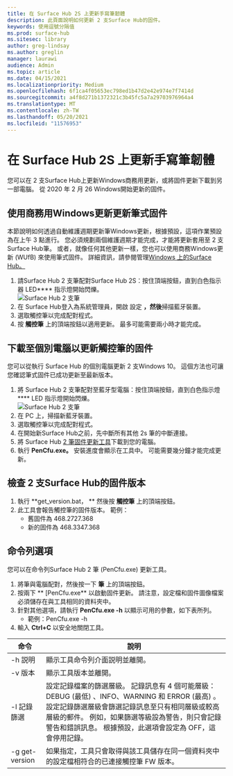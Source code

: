 ```yaml
---
title: 在 Surface Hub 2S 上更新手寫筆韌體
description: 此頁面說明如何更新 2 支Surface Hub的固件。
keywords: 使用逗號分隔值
ms.prod: surface-hub
ms.sitesec: library
author: greg-lindsay
ms.author: greglin
manager: laurawi
audience: Admin
ms.topic: article
ms.date: 04/15/2021
ms.localizationpriority: Medium
ms.openlocfilehash: 6f1ca4f05653ec798ed1b47d2e42e974e7f7414d
ms.sourcegitcommit: a4f8d271b1372321c3b45fc5a7a29703976964a4
ms.translationtype: MT
ms.contentlocale: zh-TW
ms.lasthandoff: 05/20/2021
ms.locfileid: "11576953"
---
```

# <a name="update-pen-firmware-on-surface-hub-2s"></a>在 Surface Hub 2S 上更新手寫筆韌體

您可以在 2 支Surface Hub上更新Windows商務用更新，或將固件更新下載到另一部電腦。 從 2020 年 2 月 26 Windows開始更新的固件。 

## <a name="update-pen-firmware-using-windows-update-for-business"></a>使用商務用Windows更新更新筆式固件

本節說明如何透過自動維護週期更新筆Windows更新，根據預設，這項作業預設為在上午 3 點進行。 您必須規劃兩個維護週期才能完成，才能將更新套用至 2 支Surface Hub筆。 或者，就像任何其他更新一樣，您也可以使用商務Windows更新 (WUfB) 來使用筆式固件。 詳細資訊，請參閱管理[Windows 上的Surface Hub。](manage-windows-updates-for-surface-hub.md)

1. 請Surface Hub 2 支筆配對Surface Hub 2S：按住頂端按鈕，直到白色指示器 LED**** 指示燈開始閃爍。 <br>
![Surface Hub 2 支筆](images/sh2-pen-1.png) <br>
2. 在 Surface Hub登入為系統管理員，開啟 設定 **，然後**掃描藍牙裝置。
3. 選取觸控筆以完成配對程式。
4. 按 **觸控筆** 上的頂端按鈕以適用更新。 最多可能需要兩小時才能完成。

## <a name="update-pen-firmware-by-downloading-to-separate-pc"></a>下載至個別電腦以更新觸控筆的固件

您可以從執行 Surface Hub 的個別電腦更新 2 支Windows 10。 這個方法也可讓您確認筆式固件已成功更新至最新版本。

1. 將 Surface Hub 2 支筆配對至藍牙型電腦：按住頂端按鈕，直到白色指示燈**** LED 指示燈開始閃爍。 <br>
![Surface Hub 2 支筆](images/sh2-pen-1.png) <br>
2. 在 PC 上，掃描新藍牙裝置。
3. 選取觸控筆以完成配對程式。
4. 在開始新Surface Hub之前，先中斷所有其他 2s 筆的中斷連接。
3. 將 Surface Hub [2 筆固件更新工具](https://download.microsoft.com/download/8/3/F/83FD5089-D14E-42E3-AF7C-6FC36F80D347/Pen_Firmware_Tool.zip)下載到您的電腦。
4. 執行 **PenCfu.exe。** 安裝進度會顯示在工具中。 可能需要幾分鐘才能完成更新。 


## <a name="check-firmware-version-of-surface-hub-2-pen"></a>檢查 2 支Surface Hub的固件版本

1. 執行 **get_version.bat， ** 然後按 **觸控筆** 上的頂端按鈕。
2. 此工具會報告觸控筆的固件版本。 範例：
    - 舊固件為 468.2727.368
    - 新的固件為 468.3347.368

## <a name="command-line-options"></a>命令列選項

您可以在命令列Surface Hub 2 筆 (PenCfu.exe) 更新工具。

1. 將筆與電腦配對，然後按一下 **筆** 上的頂端按鈕。
2. 按兩下 ** [PenCfu.exe** 以啟動固件更新。 請注意，設定檔和固件圖像檔案必須儲存在與工具相同的資料夾中。
3. 針對其他選項，請執行 **PenCfu.exe -h** 以顯示可用的參數，如下表所列。  
    - 範例：PenCfu.exe -h
4. 輸入 **Ctrl+C** 以安全地關閉工具。

 

| **命令**    | **說明**                                                                                                                                                                                                                                                                                                                                                                                |
| -------------- | ---------------------------------------------------------------------------------------------------------------------------------------------------------------------------------------------------------------------------------------------------------------------------------------------------------------------------------------------------------------------------------------------- |
| -h 説明        | 顯示工具命令列介面説明並離開。                                                                                                                                                                                                                                                                                                                                             |
| -v 版本     | 顯示工具版本並離開。                                                                                                                                                                                                                                                                                                                                                                 |
| -l 記錄篩選  | 設定記錄檔案的篩選層級。 記錄訊息有 4 個可能層級：DEBUG (最低) 、INFO、WARNING 和 ERROR (最高) 。 設定記錄篩選層級會篩選記錄訊息至只有相同層級或較高層級的郵件。 例如，如果篩選等級設為警告，則只會記錄警告和錯誤訊息。 根據預設，此選項會設定為 OFF，這會停用記錄。 |
| -g get-version | 如果指定，工具只會取得與該工具儲存在同一個資料夾中的設定檔相符合的已連接觸控筆 FW 版本。                                                                                                                                                                                                                                    
